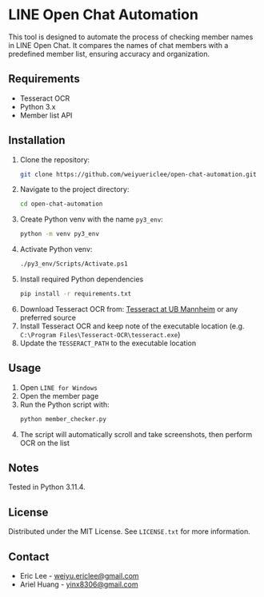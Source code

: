 # LINE Open Chat Automation

This tool is designed to automate the process of checking member names in LINE Open Chat. It compares the names of chat members with a predefined member list, ensuring accuracy and organization.

## Requirements

* Tesseract OCR
* Python 3.x
* Member list API

## Installation

1. Clone the repository:
    ```bash
    git clone https://github.com/weiyuericlee/open-chat-automation.git
    ```
2. Navigate to the project directory:
    ```bash
    cd open-chat-automation
    ```
3. Create Python venv with the name `py3_env`:
    ```bash
    python -m venv py3_env
    ```
4. Activate Python venv:
    ```bash
    ./py3_env/Scripts/Activate.ps1
    ```
5. Install required Python dependencies
    ```bash
    pip install -r requirements.txt
    ```
6. Download Tesseract OCR from:
    [Tesseract at UB Mannheim](https://github.com/UB-Mannheim/tesseract/wiki) or any preferred source
7. Install Tesseract OCR and keep note of the executable location (e.g. `C:\Program Files\Tesseract-OCR\tesseract.exe`)
8. Update the `TESSERACT_PATH` to the executable location

## Usage

1. Open `LINE for Windows`
2. Open the member page
3. Run the Python script with:
    ```bash
    python member_checker.py
    ```
4. The script will automatically scroll and take screenshots, then perform OCR on the list

## Notes

Tested in Python 3.11.4.

## License

Distributed under the MIT License. See `LICENSE.txt` for more information.

## Contact

* Eric Lee - weiyu.ericlee@gmail.com
* Ariel Huang - yinx8306@gmail.com
